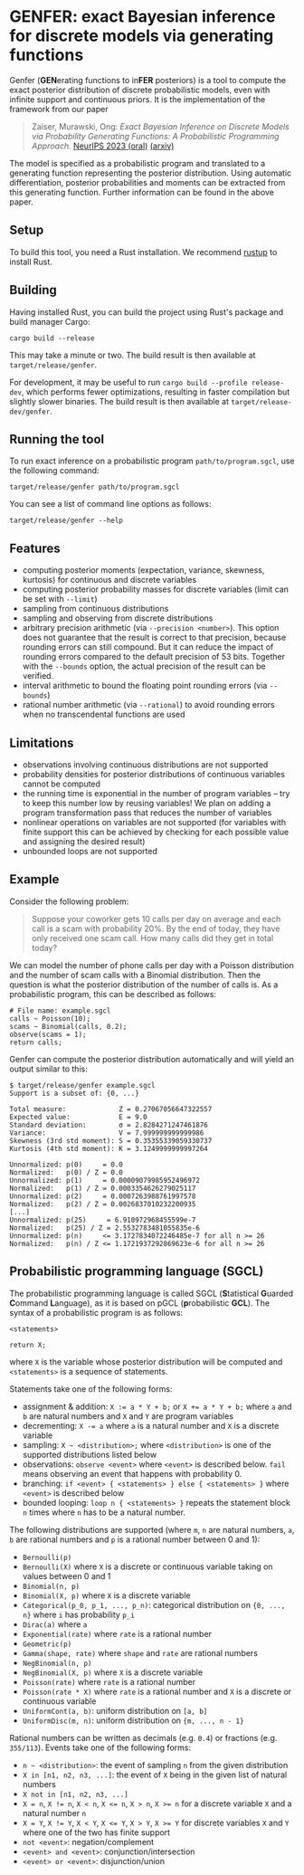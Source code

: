 # GENFER: exact Bayesian inference for discrete models via generating functions

Genfer (**GEN**erating functions to in**FER** posteriors) is a tool to compute the exact posterior distribution of discrete probabilistic models, even with infinite support and continuous priors.
It is the implementation of the framework from our paper

> Zaiser, Murawski, Ong: *Exact Bayesian Inference on Discrete Models via Probability Generating Functions: A Probabilistic Programming Approach.* [NeurIPS 2023 (oral)](https://neurips.cc/virtual/2023/poster/72239) [(arxiv)](https://arxiv.org/abs/2305.17058)

The model is specified as a probabilistic program and translated to a generating function representing the posterior distribution.
Using automatic differentiation, posterior probabilities and moments can be extracted from this generating function.
Further information can be found in the above paper.

## Setup

To build this tool, you need a Rust installation.
We recommend [rustup](https://rustup.rs/) to install Rust.

## Building

Having installed Rust, you can build the project using Rust's package and build manager Cargo:

```
cargo build --release
```

This may take a minute or two.
The build result is then available at `target/release/genfer`.

For development, it may be useful to run `cargo build --profile release-dev`, which performs fewer optimizations, resulting in faster compilation but slightly slower binaries.
The build result is then available at `target/release-dev/genfer`.

## Running the tool

To run exact inference on a probabilistic program `path/to/program.sgcl`, use the following command:

```
target/release/genfer path/to/program.sgcl
```

You can see a list of command line options as follows:

```
target/release/genfer --help
```

## Features

* computing posterior moments (expectation, variance, skewness, kurtosis) for continuous and discrete variables
* computing posterior probability masses for discrete variables (limit can be set with `--limit`)
* sampling from continuous distributions
* sampling and observing from discrete distributions
* arbitrary precision arithmetic (via `--precision <number>`).
  This option does not guarantee that the result is correct to that precision, because rounding errors can still compound.
  But it can reduce the impact of rounding errors compared to the default precision of 53 bits.
  Together with the `--bounds` option, the actual precision of the result can be verified.
* interval arithmetic to bound the floating point rounding errors (via `--bounds`)
* rational number arithmetic (via `--rational`) to avoid rounding errors when no transcendental functions are used

## Limitations

* observations involving continuous distributions are not supported
* probability densities for posterior distributions of continuous variables cannot be computed
* the running time is exponential in the number of program variables – try to keep this number low by reusing variables! We plan on adding a program transformation pass that reduces the number of variables
* nonlinear operations on variables are not supported (for variables with finite support this can be achieved by checking for each possible value and assigning the desired result)
* unbounded loops are not supported

## Example

Consider the following problem:

> Suppose your coworker gets 10 calls per day on average and each call is a scam with probability 20%.
> By the end of today, they have only received one scam call.
> How many calls did they get in total today?

We can model the number of phone calls per day with a Poisson distribution and the number of scam calls with a Binomial distribution.
Then the question is what the posterior distribution of the number of calls is.
As a probabilistic program, this can be described as follows:

```
# File name: example.sgcl
calls ~ Poisson(10);
scams ~ Binomial(calls, 0.2);
observe(scams = 1);
return calls;
```

Genfer can compute the posterior distribution automatically and will yield an output similar to this:

```
$ target/release/genfer example.sgcl
Support is a subset of: {0, ...}

Total measure:             Z = 0.27067056647322557
Expected value:            E = 9.0
Standard deviation:        σ = 2.8284271247461876
Variance:                  V = 7.999999999999986
Skewness (3rd std moment): S = 0.35355339059330737
Kurtosis (4th std moment): K = 3.1249999999997264

Unnormalized: p(0)     = 0.0
Normalized:   p(0) / Z = 0.0
Unnormalized: p(1)     = 0.00009079985952496972
Normalized:   p(1) / Z = 0.0003354626279025117
Unnormalized: p(2)     = 0.0007263988761997578
Normalized:   p(2) / Z = 0.0026837010232200935
[...]
Unnormalized: p(25)     = 6.910972968455599e-7
Normalized:   p(25) / Z = 2.5532783481055835e-6
Unnormalized: p(n)     <= 3.1727834072246485e-7 for all n >= 26
Normalized:   p(n) / Z <= 1.1721937292869623e-6 for all n >= 26
```

## Probabilistic programming language (SGCL)

The probabilistic programming language is called SGCL (**S**tatistical **G**uarded **C**ommand **L**anguage), as it is based on pGCL (**p**robabilistic **GCL**).
The syntax of a probabilistic program is as follows:

```
<statements>

return X;
```

where `X` is the variable whose posterior distribution will be computed and `<statements>` is a sequence of statements.

Statements take one of the following forms:

* assignment & addition: `X := a * Y + b;` or `X += a * Y + b;` where `a` and `b` are natural numbers and `X` and `Y` are program variables
* decrementing: `X -= a` where `a` is a natural number and `X` is a discrete variable
* sampling: `X ~ <distribution>;` where `<distribution>` is one of the supported distributions listed below
* observations: `observe <event>` where `<event>` is described below. `fail` means observing an event that happens with probability 0.
* branching: `if <event> { <statements> } else { <statements> }` where `<event>` is described below
* bounded looping: `loop n { <statements> }` repeats the statement block `n` times where `n` has to be a natural number.

The following distributions are supported (where `m`, `n` are natural numbers, `a`, `b` are rational numbers and `p` is a rational number between 0 and 1):

* `Bernoulli(p)`
* `Bernoulli(X)` where `X` is a discrete or continuous variable taking on values between 0 and 1
* `Binomial(n, p)`
* `Binomial(X, p)` where `X` is a discrete variable
* `Categorical(p_0, p_1, ..., p_n)`: categorical distribution on `{0, ..., n}` where `i` has probability `p_i`
* `Dirac(a)` where `a`
* `Exponential(rate)` where `rate` is a rational number
* `Geometric(p)`
* `Gamma(shape, rate)` where `shape` and `rate` are rational numbers
* `NegBinomial(n, p)`
* `NegBinomial(X, p)` where `X` is a discrete variable
* `Poisson(rate)` where `rate` is a rational number
* `Poisson(rate * X)` where `rate` is a rational number and `X` is a discrete or continuous variable
* `UniformCont(a, b)`: uniform distribution on `[a, b]`
* `UniformDisc(m, n)`: uniform distribution on `{m, ..., n - 1}`

Rational numbers can be written as decimals (e.g. `0.4`) or fractions (e.g. `355/113`).
Events take one of the following forms:

* `n ~ <distribution>`: the event of sampling `n` from the given distribution
* `X in [n1, n2, n3, ...]`: the event of `X` being in the given list of natural numbers
* `X not in [n1, n2, n3, ...]`
* `X = n`, `X != n`, `X < n`, `X <= n`, `X > n`, `X >= n` for a discrete variable `X` and a natural number `n`
* `X = Y`, `X != Y`, `X < Y`, `X <= Y`, `X > Y`, `X >= Y` for discrete variables `X` and `Y` where one of the two has finite support
* `not <event>`: negation/complement
* `<event> and <event>`: conjunction/intersection
* `<event> or <event>`: disjunction/union
